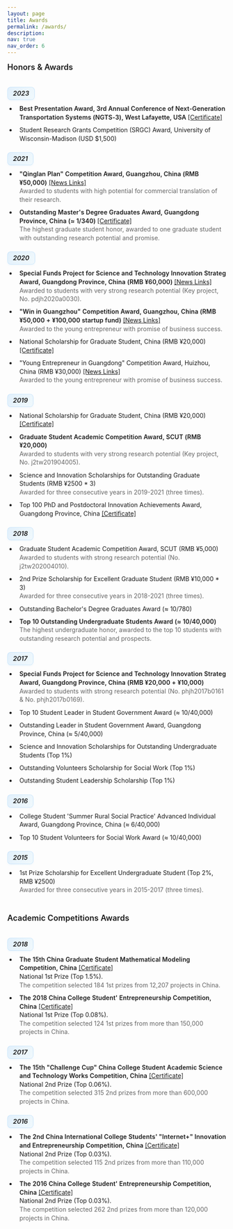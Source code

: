 ```yaml
---
layout: page
title: Awards
permalink: /awards/
description: 
nav: true
nav_order: 6
---
```


<style>
/* 基础样式 */
.honors-container {
  margin-bottom: 5px;
}

.awards-list {
  list-style-type: disc;
  padding-left: 1.5em;
  margin-top: 0;
}

.awards-list li {
  position: relative;
  padding-left: 0.5em;
  margin-bottom: 0.5em;
  padding-bottom: 0.2em;
  border-bottom: none;
  line-height: 1.4;
}

.awards-list li:last-child {
  border-bottom: none;
}

/* 移除悬停效果 */
.awards-list li:hover {
  background-color: transparent;
  padding-left: 0.5em;
  border-radius: 0;
}

/* 移除图标样式 */
.awards-list li:before {
  content: none;
}

.academic-awards li:before {
  content: none;
}

.scholarships-list li:before {
  content: none;
}

.competitions-list li:before {
  content: none;
}

.awards-list li:hover:before {
  transform: none;
}

/* 标题样式 */
h4 {
  position: relative;
  padding-bottom: 10px;
  margin-bottom: 20px;
  margin-top: 40px;
  color: var(--global-text-color);
  font-size: 1.3em;
  font-weight: 600;
}

h4:first-of-type {
  margin-top: 0;
}

h4:after {
  content: "";
  position: absolute;
  bottom: 0;
  left: 0;
  width: 50px;
  height: 3px;
  background: var(--global-theme-color);
  border-radius: 3px;
}

h5 {
  margin-top: 5px;
  margin-bottom: 10px;
  color: var(--global-text-color);
  font-size: 1.05em;
  font-weight: 600;
  padding-left: 0;
  border-left: none;
  position: relative;
  display: inline-block;
  background: linear-gradient(120deg, rgba(33, 150, 243, 0.12), rgba(3, 169, 244, 0.05));
  padding: 5px 12px;
  border-radius: 8px;
  border: 1px solid rgba(33, 150, 243, 0.15);
  box-shadow: 0 2px 4px rgba(33, 150, 243, 0.05);
  transition: all 0.3s ease;
}

h5:hover {
  transform: translateY(-1px);
  box-shadow: 0 4px 8px rgba(33, 150, 243, 0.1);
  background: linear-gradient(120deg, rgba(33, 150, 243, 0.18), rgba(3, 169, 244, 0.08));
}

/* 强调文本 */
.awards-list li strong {
  font-weight: 600;
  letter-spacing: 0.01em;
}

/* 描述文本样式 */
.award-description {
  display: inline-block;
  font-size: 1em;
  color: var(--global-text-color-light, #666);
  font-style: normal;
  margin-top: 0;
  line-height: 1.4;
}

/* 保留但优化br标签 */
.awards-list li br {
  display: block;
  content: "";
  margin: 0;
  line-height: 1;
}

/* 年份标签样式 */
.award-year {
  display: inline-block;
  font-size: 0.85em;
  padding: 2px 8px;
  margin-right: 8px;
  border-radius: 12px;
  font-weight: 500;
  vertical-align: middle;
  background-color: rgba(156, 39, 176, 0.1);
  color: rgba(156, 39, 176, 0.8);
  border: 1px solid rgba(156, 39, 176, 0.2);
}

/* 证书链接样式 */
.awards-list a {
  display: inline-block;
  transition: transform 0.2s;
}

.awards-list a:hover {
  transform: translateY(-1px);
}

/* 响应式调整 */
@media (max-width: 768px) {
  .awards-list li {
    padding-left: 2em;
    padding-bottom: 0.8em;
    margin-bottom: 1em;
  }
  
  h5 {
    font-size: 1.1em;
    padding-left: 0;
  }
}
</style>

<h4 style="text-align: left;">Honors & Awards</h4>

<div class="honors-container">
  <h5 style="text-align: left;">2023</h5>
  <ul class="awards-list">
    <li><strong>Best Presentation Award, 3rd Annual Conference of Next-Generation Transportation Systems (NGTS-3), West Lafayette, USA </strong> <a href="{{ '/assets/honors/2023-Best-Presentation-Award.pdf' | relative_url }}" target="_blank">[Certificate]</a> </li>
    <li>Student Research Grants Competition (SRGC) Award, University of Wisconsin-Madison (USD $1,500)</li>
  </ul>
</div>

<div class="honors-container">
  <h5 style="text-align: left;">2021</h5>
  <ul class="awards-list">
    <li><strong>"Qinglan Plan" Competition Award, Guangzhou, China (RMB ¥50,000)</strong> <a href="{{ 'https://www.panyu.gov.cn/tgl/qkgsxj/content/post_6903583.html' | relative_url }}" target="_blank">[News Links]</a> <br>
    <span class="award-description">Awarded to students with high potential for commercial translation of their research.</span></li>
    <li><strong>Outstanding Master's Degree Graduates Award, Guangdong Province, China (≈ 1/340) </strong> <a href="{{ '/assets/honors/2021-outstanding-graduate-guangdong-province.jpg' | relative_url }}" target="_blank">[Certificate]</a>  <br>
    <span class="award-description">The highest graduate student honor, awarded to one graduate student with outstanding research potential and promise.</span></li>
  </ul>
</div>

<div class="honors-container">
  <h5 style="text-align: left;">2020</h5>
  <ul class="awards-list">
    <li><strong>Special Funds Project for Science and Technology Innovation Strateg Award, Guangdong Province, China (RMB ¥60,000) </strong><a href="{{ 'https://www.gdcyl.org/xxb/ShowArticle.asp?ArticleID=241940' | relative_url }}" target="_blank">[News Links]</a> <br>
    <span class="award-description">Awarded to students with very strong research potential (Key project, No. pdjh2020a0030).</span></li>
    <li><strong> "Win in Guangzhou" Competition Award, Guangzhou, China (RMB ¥50,000 + ¥100,000 startup fund)</strong> <a href="{{ 'https://www.gz.gov.cn/zwgk/zdly/jycy/gzdt/content/mpost_6999222.html' | relative_url }}" target="_blank">[News Links]</a> <br>
    <span class="award-description">Awarded to the young entrepreneur with promise of business success.</span></li>
    <li>National Scholarship for Graduate Student, China (RMB ¥20,000) <a href="{{ '/assets/honors/2020-national-scholarship.jpg' | relative_url }}" target="_blank">[Certificate]</a></li>
    <li>"Young Entrepreneur in Guangdong" Competition Award, Huizhou, China (RMB ¥30,000) <a href="{{ 'https://baijiahao.baidu.com/s?id=1672187346796437301&wfr=spider&for=pc' | relative_url }}" target="_blank">[News Links]</a> <br>
    <span class="award-description">Awarded to the young entrepreneur with promise of business success.</span></li>
  </ul>
</div>

<div class="honors-container">
  <h5 style="text-align: left;">2019</h5>
  <ul class="awards-list">
    <li>National Scholarship for Graduate Student, China (RMB ¥20,000) <a href="{{ '/assets/honors/2019-national-scholarship.jpg' | relative_url }}" target="_blank">[Certificate]</a></li>
    <li><strong>Graduate Student Academic Competition Award, SCUT (RMB ¥20,000)</strong><br>
    <span class="award-description">Awarded to students with very strong research potential (Key project, No. j2tw201904005).</span></li>
    <li>Science and Innovation Scholarships for Outstanding Graduate Students (RMB ¥2500 * 3) 
    <span class="award-description">Awarded for three consecutive years in 2019-2021 (three times).</span></li>
    <li>Top 100 PhD and Postdoctoral Innovation Achievements Award, Guangdong Province, China <a href="{{ '/assets/honors/2019-100-PhD-and-Postdoctoral-Innovation.pdf' | relative_url }}" target="_blank">[Certificate]</a> </li>
  </ul>
</div>

<div class="honors-container">
  <h5 style="text-align: left;">2018</h5>
  <ul class="awards-list">
    <li>Graduate Student Academic Competition Award, SCUT (RMB ¥5,000)<br>
    <span class="award-description">Awarded to students with strong research potential (No. j2tw202004010).</span></li>
    <li>2nd Prize Scholarship for Excellent Graduate Student (RMB ¥10,000 * 3)<br>
    <span class="award-description">Awarded for three consecutive years in 2018-2021 (three times).</span></li>
    <li>Outstanding Bachelor's Degree Graduates Award (≈ 10/780)</li>
    <li><strong>Top 10 Outstanding Undergraduate Students Award (≈ 10/40,000) </strong> <br>
    <span class="award-description">The highest undergraduate honor, awarded to the top 10 students with outstanding research potential and prospects.</span></li>
  </ul>
</div>

<div class="honors-container">
  <h5 style="text-align: left;">2017</h5>
  <ul class="awards-list">
    <li><strong>Special Funds Project for Science and Technology Innovation Strateg Award, Guangdong Province, China (RMB ¥20,000 + ¥10,000) </strong> <br>
    <span class="award-description">Awarded to students with strong research potential (No. phjh2017b0161 & No. phjh2017b0169).</span></li>
    <li>Top 10 Student Leader in Student Government Award (≈ 10/40,000)</li>
    <li>Outstanding Leader in Student Government Award, Guangdong Province, China (≈ 5/40,000)</li>
    <li>Science and Innovation Scholarships for Outstanding Undergraduate Students (Top 1%)</li>
    <li>Outstanding Volunteers Scholarship for Social Work (Top 1%)</li>
    <li>Outstanding Student Leadership Scholarship (Top 1%)</li>
  </ul>
</div>

<div class="honors-container">
  <h5 style="text-align: left;">2016</h5>
  <ul class="awards-list">
    <li>College Student 'Summer Rural Social Practice' Advanced Individual Award, Guangdong Province, China (≈ 6/40,000)</li>
    <li>Top 10 Student Volunteers for Social Work Award (≈ 10/40,000)</li>
  </ul>
</div>

<div class="honors-container">
  <h5 style="text-align: left;">2015</h5>
  <ul class="awards-list">
    <li>1st Prize Scholarship for Excellent Undergraduate Student (Top 2%, RMB ¥2500)<br>
    <span class="award-description">Awarded for three consecutive years in 2015-2017 (three times).</span></li>
  </ul>
</div>

<h4 style="text-align: left;">Academic Competitions Awards</h4>

<div class="honors-container">
  <h5 style="text-align: left;">2018</h5>
  <ul class="awards-list">
    <li><strong>The 15th China Graduate Student Mathematical Modeling Competition, China</strong> <a href="{{ '/assets/honors/2018-mathematical-modeling-competition.pdf' | relative_url }}" target="_blank">[Certificate]</a><br>
    National 1st Prize (Top 1.5%).<br>
    <span class="award-description">The competition selected 184 1st prizes from 12,207 projects in China.</span></li>
    <li><strong>The 2018 China College Student' Entrepreneurship Competition, China</strong> <a href="{{ '/assets/honors/2018-student-entrepreneurship-competition.jpg' | relative_url }}" target="_blank">[Certificate]</a><br>
    National 1st Prize (Top 0.08%).<br>
    <span class="award-description">The competition selected 124 1st prizes from more than 150,000 projects in China.</span></li>
  </ul>
</div>

<div class="honors-container">
  <h5 style="text-align: left;">2017</h5>
  <ul class="awards-list">
    <li><strong>The 15th "Challenge Cup" China College Student Academic Science and Technology Works Competition, China</strong> <a href="{{ '/assets/honors/2017-challenge-cup-competition.jpg' | relative_url }}" target="_blank">[Certificate]</a><br>
    National 2nd Prize (Top 0.06%).<br>
    <span class="award-description">The competition selected 315 2nd prizes from more than 600,000 projects in China.</span></li>
  </ul>
</div>

<div class="honors-container">
  <h5 style="text-align: left;">2016</h5>
  <ul class="awards-list">
    <li><strong>The 2nd China International College Students' "Internet+" Innovation and Entrepreneurship Competition, China</strong> <a href="{{ '/assets/honors/2016-internet-entrepreneurship-competition.pdf' | relative_url }}" target="_blank">[Certificate]</a><br>
    National 2nd Prize (Top 0.03%).<br>
    <span class="award-description">The competition selected 115 2nd prizes from more than 110,000 projects in China.</span></li>
    <li><strong>The 2016 China College Student' Entrepreneurship Competition, China</strong> <a href="{{ '/assets/honors/2016-student-entrepreneurship-competition.pdf' | relative_url }}" target="_blank">[Certificate]</a><br>
    National 2nd Prize (Top 0.03%).<br>
    <span class="award-description">The competition selected 262 2nd prizes from more than 120,000 projects in China.</span></li>
  </ul>
</div> 